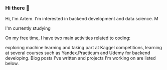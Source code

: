 ### Hi there 👋

Hi, I'm Artem. I'm interested in backend development and data science. M

I'm currently studying

On my free time, I have two main activities related to coding:

exploring machine learning and taking part at Kaggel competitions,
learning at several courses such as Yandex.Practicum and Udemy for backend developing.
Blog posts I've written and projects I'm working on are listed below.

